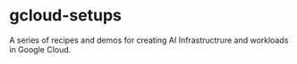 # gcloud-setups
A series of recipes and demos for creating AI Infrastructrure and workloads in Google Cloud.
